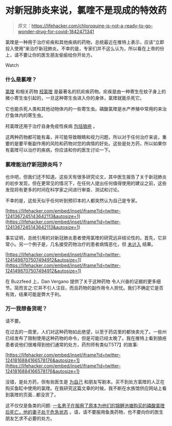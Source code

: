 # 对新冠肺炎来说，氯喹不是现成的特效药

> 原文：<https://lifehacker.com/chloroquine-is-not-a-ready-to-go-wonder-drug-for-covid-1842471341>

氯喹是一种用于治疗疟疾和其他疾病的药物，总统最近在推特上表示，应该“立即投入使用”来治疗新冠肺炎。不幸的是，专家们并不这么认为，所以看在上帝的份上，请不要让你的医生朋友偷偷给你开处方。

Watch

### 什么是氯喹？

[氯喹](https://medlineplus.gov/druginfo/meds/a682318.html) 和相关药物 [羟氯喹](https://medlineplus.gov/druginfo/meds/a601240.html) 是最著名的抗疟疾药物。疟疾是由一种寄生在蚊子身上的微小寄生虫引起的，一旦这种寄生虫进入你的身体，氯喹就能杀死它。

它也能杀死人类和其他动物体内的一些寄生虫。磷酸氯喹是水产养殖中常用的来治疗鱼体内的寄生虫。

羟氯喹还用于治疗自身免疫性疾病 [包括狼疮](https://www.hopkinslupus.org/lupus-treatment/lupus-medications/antimalarial-drugs/) 。

这两种药物都可能有毒，并可能导致眼睛和视力问题，所以对于任何治疗来说，重要的是要平衡副作用的风险和药物对您的病情的好处。这些是处方药，所以如果你有氯喹可以治疗的疾病，你应该和你的医生讨论一下。

### 氯喹能治疗新冠肺炎吗？

也许吧，但我们还不知道。这些天有很多研究论文，其中医生报告了关于新冠肺炎的初步发现，但在更常见的情况下，在任何人提出任何值得使用的建议之前，这些发现将有更多的时间在科学家之间进行审查、测试和讨论。

不幸的是，这些天似乎任何听到预印本的人都突然认为自己是专家。

 [https://lifehacker.com/embed/inset/iframe?id=twitter-1241367245143642113&autosize=1](https://lifehacker.com/embed/inset/iframe?id=twitter-1241367245143642113&autosize=1) 

事实证明，总统引用的对新冠肺炎患者使用氯喹的研究远非结论性的。首先，它非常小。另一个例子是，几名接受药物治疗的患者病情恶化，但 [未计入](https://twitter.com/MamaDoctorJones/status/1241498707507494912) 结果。

 [https://lifehacker.com/embed/inset/iframe?id=twitter-1241498707507494912&autosize=1](https://lifehacker.com/embed/inset/iframe?id=twitter-1241498707507494912&autosize=1) 

在 Buzzfeed 上，Dan Vergano 提供了关于这种药物 令人兴奋的证据的更多细节。简而言之:它并不引人注目，而且药物的副作用令人担忧。我们不确定它是否有效，结果可能是弊大于利。

### 万一我想备货呢？

请不要。

在过去的一周里，人们对这种药物如此绝望，以至于药店里的都快卖光了。一些州已经发布了限制使用这种药物的命令，但是可能已经太晚了。我在推特上看到狼疮患者说他们很难得到他们通常的处方，药剂师有类似T5T7】的故事:

 [https://lifehacker.com/embed/inset/iframe?id=twitter-1241816884166578176&autosize=1](https://lifehacker.com/embed/inset/iframe?id=twitter-1241816884166578176&autosize=1) 

没错，是处方药，但有些医生是 [为自己](https://www.nytimes.com/2020/03/24/business/coronavirus-doctors-hoard-drugs.html) 和朋友写剧本。买不到处方氯喹的人正在购买鱼缸中使用的氯喹。在我研究这篇文章的时候，我不断在水族馆供应网站上看到氯喹的页面...都没货了。

这不仅仅是鱼类的问题: [一名男子在服用了原本为他们的锦鲤池塘购买的磷酸氯喹后死亡，他的妻子处于危急状态](https://www.nbcnews.com/health/health-news/man-dies-after-ingesting-chloroquine-attempt-prevent-coronavirus-n1167166) 。请，请不要服用鱼类药物，也不要向你的医生朋友乞求不必要的处方。